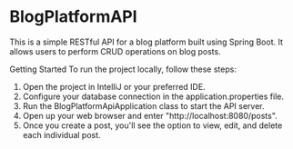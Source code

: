 # BlogPlatformAPI
This is a simple RESTful API for a blog platform built using Spring Boot. It allows users to perform CRUD operations on blog posts.

Getting Started
To run the project locally, follow these steps:
1. Open the project in IntelliJ or your preferred IDE.
2. Configure your database connection in the application.properties file.
3. Run the BlogPlatformApiApplication class to start the API server.
4. Open up your web browser and enter "http://localhost:8080/posts".
5. Once you create a post, you'll see the option to view, edit, and delete each individual post.

